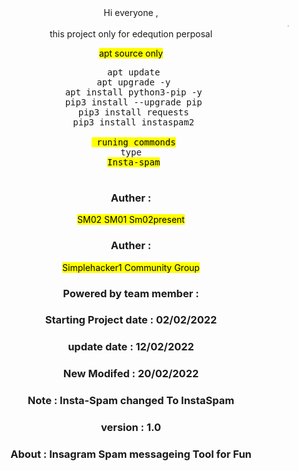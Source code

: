<center>Hi  everyone ,
<marquee> Auther : SM02 , Sm02present </marquee>
this project only for edeqution perposal 

<mark>apt source only </mark>
<pre>
 apt update
 apt upgrade -y
 apt install python3-pip -y
 pip3 install --upgrade pip
 pip3 install requests
 pip3 install instaspam2

 <mark> runing commonds</mark>
 type 
 <mark>Insta-spam</mark>
     </pre>

###  Auther :  
<mark> SM02 SM01 Sm02present
### Auther : 
<mark> Simplehacker1 Community Group
### Powered by team member :
### Starting Project date : 02/02/2022
### update date  : 12/02/2022
### New Modifed : 20/02/2022
### Note : Insta-Spam changed To InstaSpam
### version : 1.0
### About  : Insagram Spam messageing  Tool for Fun 

</center>